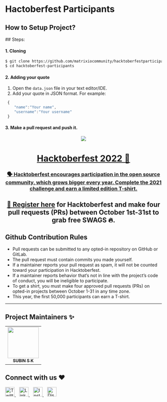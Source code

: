 # Hactoberfest Participants

<h2>How to Setup Project?</h2>
## Steps:

#### 1. Cloning

```bash
$ git clone https://github.com/matrixiocommunity/hacktoberfestparticipants.git
$ cd hacktoberfest-participants
```

#### 2. Adding your quote

1. Open the `data.json` file in your text editor/IDE.
2. Add your quote in JSON format. For example:

```js
 {
    "name":"Your name",
    "username":"Your username"
 }
```

#### 3. Make a pull request and push it.

<p align="center">
    <a href="https://hacktoberfest.digitalocean.com/">
        <img src="https://user-images.githubusercontent.com/100709956/195295606-1601c2fb-cf30-4e63-b7a9-c29b966aabc9.png"
  ![Hackoctoberfest](https://user-images.githubusercontent.com/100709956/195295606-1601c2fb-cf30-4e63-b7a9-c29b966aabc9.png)
    </a>
</p>

<h1 align="center"> Hacktoberfest 2022 🌟</h1>

<div align="center">

### 🗣 Hacktoberfest encourages participation in the open source community, which grows bigger every year. Complete the 2021 challenge and earn a limited edition T-shirt.

## 📢 **Register [here](https://hacktoberfest.com) for Hacktoberfest and make four pull requests (PRs) between October 1st-31st to grab free SWAGS 🔥.**

</div>
  
## Github Contribution Rules
- Pull requests can be submitted to any opted-in repository on GitHub or GitLab.
- The pull request must contain commits you made yourself.
- If a maintainer reports your pull request as spam, it will not be counted toward your participation in Hacktoberfest.
- If a maintainer reports behavior that’s not in line with the project’s code of conduct, you will be ineligible to participate.
- To get a shirt, you must make four approved pull requests (PRs) on opted-in projects between October 1-31 in any time zone.
- This year, the first 50,000 participants can earn a T-shirt.
---

## Project Maintainers ✨

<table>
<tr><td align="center"><a href="https://github.com/subinsk"><kbd><img src="https://avatars.githubusercontent.com/u/76201673?v=4" title="github" width="100px;" alt=""/></kbd><br /><sub><b>SUBIN S K</b></sub></a><br</td>
</table>
  
  
  
## Connect with us ❤️
  <a href="https://twitter.com/Matrixio6/">
    <img width="30px" src="https://www.vectorlogo.zone/logos/twitter/twitter-official.svg" title="Twitter" />
  </a>&ensp;
  <a href="https://www.linkedin.com/company/matrix-io/">
    <img width="30px" src="https://www.vectorlogo.zone/logos/linkedin/linkedin-icon.svg" title="Linkedin" />
  </a>&ensp;
  <a href="https://www.instagram.com/matrixiocommunity/">
    <img width="30px" src="https://www.vectorlogo.zone/logos/instagram/instagram-icon.svg" title="Instagram" />
  </a>&ensp;
  <a href="https://discord.gg/VyKh8v4Naw/">
    <img width="30px" src="https://user-images.githubusercontent.com/100709956/195646558-69c166d8-2521-4ee9-9f50-238a25813e2a.jpg" title="Discord" />

